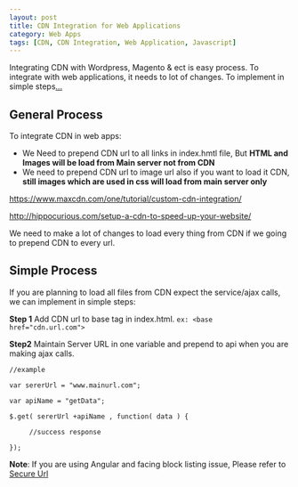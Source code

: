 ```yaml
---
layout: post
title: CDN Integration for Web Applications
category: Web Apps
tags: [CDN, CDN Integration, Web Application, Javascript]
---
```

Integrating CDN with Wordpress, Magento & ect is easy process. To integrate with web applications, it needs to lot of changes. To implement in simple steps[...](http://jstify.github.io/web%20apps/2016/11/01/cdn-integration.html)

## General Process

To integrate CDN in web apps:
* We Need to prepend CDN url to all links in index.hmtl file, But **HTML and Images will be load from Main server not from CDN**
* We need to prepend CDN url to image url also if you want to load it CDN, **still images which are used in css will load from main server only**

https://www.maxcdn.com/one/tutorial/custom-cdn-integration/

http://hippocurious.com/setup-a-cdn-to-speed-up-your-website/


We need to make a lot of changes to load every thing from CDN if we going to prepend CDN to every url. 



## Simple Process

If you are planning to load all files from CDN expect the service/ajax calls, we can implement in simple steps:


**Step 1**
Add CDN url to base tag in index.html. `ex: <base  href="cdn.url.com">`


**Step2**
Maintain Server URL in one variable and prepend to api when you are making ajax calls.


`//example`

`var sererUrl = "www.mainurl.com";`

`var apiName = "getData";`

`$.get( sererUrl +apiName , function( data ) {`

`     //success response`

`});`

**Note**: If you are using Angular and facing block listing issue, Please refer to [Secure Url](https://docs.angularjs.org/api/ng/provider/$sceDelegateProvider)
